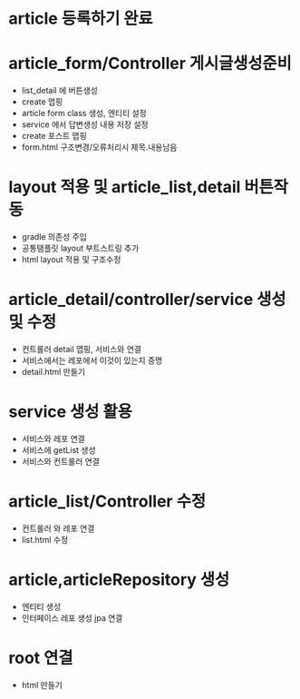 # article 등록하기 완료
# article_form/Controller 게시글생성준비
- list_detail 에 버튼생성
- create 맵핑
- article form class 생성, 엔티티 설정
- service 에서 답변생성 내용 저장 설정
- create 포스트 맵핑
- form.html 구조변경/오류처리시 제목.내용남음

# layout 적용 및 article_list,detail 버튼작동
- gradle 의존성 주입
- 공통탬플릿 layout 부트스트링 추가
- html  layout 적용 및 구조수정

# article_detail/controller/service 생성 및 수정
- 컨트롤러 detail 맵핑, 서비스와 연결
- 서비스에서는 레포에서 이것이 있는지 증명
- detail.html 만들기

# service 생성 활용
- 서비스와 레포 연결
- 서비스에 getList 생성
- 서비스와 컨트롤러 연결

# article_list/Controller 수정
- 컨트롤러 와 레포 연결
- list.html 수정


# article,articleRepository 생성
- 엔티티 생성
- 인터페이스 레포 생성 jpa 연결

# root 연결
- html 만들기